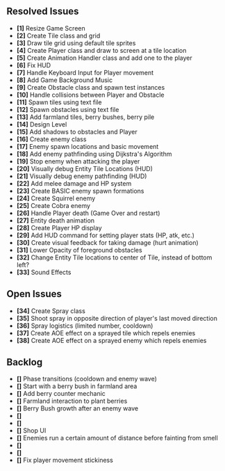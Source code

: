 ## Resolved Issues ##

- **[1]** Resize Game Screen
- **[2]** Create Tile class and grid
- **[3]** Draw tile grid using default tile sprites
- **[4]** Create Player class and draw to screen at a tile location
- **[5]** Create Animation Handler class and add one to the player
- **[6]** Fix HUD
- **[7]** Handle Keyboard Input for Player movement
- **[8]** Add Game Background Music
- **[9]** Create Obstacle class and spawn test instances
- **[10]** Handle collisions between Player and Obstacle
- **[11]** Spawn tiles using text file
- **[12]** Spawn obstacles using text file
- **[13]** Add farmland tiles, berry bushes, berry pile
- **[14]** Design Level
- **[15]** Add shadows to obstacles and Player
- **[16]** Create enemy class
- **[17]** Enemy spawn locations and basic movement
- **[18]** Add enemy pathfinding using Dijkstra's Algorithm
- **[19]** Stop enemy when attacking the player
- **[20]** Visually debug Entity Tile Locations (HUD)
- **[21]** Visually debug enemy pathfinding (HUD)
- **[22]** Add melee damage and HP system
- **[23]** Create BASIC enemy spawn formations
- **[24]** Create Squirrel enemy
- **[25]** Create Cobra enemy
- **[26]** Handle Player death (Game Over and restart)
- **[27]** Entity death animation
- **[28]** Create Player HP display
- **[29]** Add HUD command for setting player stats (HP, atk, etc.)
- **[30]** Create visual feedback for taking damage (hurt animation)
- **[31]** Lower Opacity of foreground obstacles
- **[32]** Change Entity Tile locations to center of Tile, instead of bottom left?
- **[33]** Sound Effects

## Open Issues ##

- **[34]** Create Spray class
- **[35]** Shoot spray in opposite direction of player's last moved direction
- **[36]** Spray logistics (limited number, cooldown)
- **[37]** Create AOE effect on a sprayed tile which repels enemies
- **[38]** Create AOE effect on a sprayed enemy which repels enemies

## Backlog ##

- **[]** Phase transitions (cooldown and enemy wave)
- **[]** Start with a berry bush in farmland area
- **[]** Add berry counter mechanic
- **[]** Farmland interaction to plant berries
- **[]** Berry Bush growth after an enemy wave
- **[]** 
- **[]** 
- **[]** Shop UI
- **[]** Enemies run a certain amount of distance before fainting from smell
- **[]** 
- **[]** 
- **[]** Fix player movement stickiness
